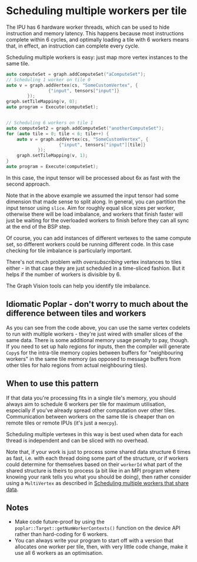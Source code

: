 # Scheduling multiple workers per tile

The IPU has 6 hardware worker threads, which can be used to hide instruction and memory 
latency. This happens because most instructions complete within 6 cycles, and
optimally loading a tile with 6 workers means that, in effect, an instruction can complete
every cycle.

Scheduling multiple workers is easy: just map more vertex instances to
the same tile.

```C++
auto computeSet = graph.addComputeSet("aComputeSet");
// Scheduling 1 worker on tile 0
auto v = graph.addVertex(cs, "SomeCustomVertex", {
                {"input", tensors["input"]}
        });
graph.setTileMapping(v, 0);
auto program = Execute(computeSet);


// Scheduling 6 workers on tile 1
auto computeSet2 = graph.addComputeSet("anotherComputeSet");
for (auto tile = 0; tile < 6; tile++) {
    auto v = graph.addVertex(cs, "SomeCustomVertex", {
                    {"input", tensors["input"][tile]}
            });
    graph.setTileMapping(v, 1);
}
auto program = Execute(computeSet);
```

In this case, the input tensor will be processed about 6x as fast
with the second approach.

Note that in the above example we assumed the input tensor had some 
dimension that made sense to split along. In general, you can
partition the input tensor using `slice`. Aim for roughly equal 
slice sizes per worker, otherwise there will be load imbalance, and
workers that finish faster will just be waiting for the overloaded workers
to finish before they can all sync at the end of the BSP step.

Of course, you can add instances of different vertexes to the same compute set,
so different workers could be running different code. In this case 
checking for tile imbalance is particularly important.

There's not much problem with *oversubscribing* vertex instances to tiles either - in that
case they are just scheduled in a time-sliced fashion. But it helps if the 
number of workers is divisible by 6.

The Graph Vision tools can help you identify tile imbalance.

## Idiomatic Poplar - don't worry to much about the difference between tiles and workers
As you can see from the code above, you can use the same vertex codelets to run
with multiple workers - they're just wired with smaller slices of the same data.
There is some additional memory usage penalty to pay, though.
If you need to set up halo regions for inputs, then the compiler will
generate `Copy`s for the intra-tile memory copies between buffers for "neighbouring workers"  in the same 
tile memory (as opposed to message buffers from other tiles for halo regions from
actual neighbouring tiles).


## When to use this pattern
If that data you're processing fits in a single tile's memory, you should always aim to schedule 6 workers per tile for maximum utilisation,
especially if you've already spread other computation over other tiles. Communication between workers
on the same tile is cheaper than on remote tiles or remote IPUs (it's just a 
`memcpy`).

Scheduling multiple vertexes in this way is best used when data for each thread
is independent and can be sliced with no overhead. 

Note that, if your work is just to process some shared data structure 6 times as fast, i.e. with each
thread doing some part of the structure, or if workers could
determine for themselves based on their `workerId` what part of the shared structure is
theirs to process (a bit like in an MPI program where knowing your rank tells you
what you should be doing), then rather consider using a `MultiVertex` as
described in [Scheduling multiple workers that share data](../scheduling-multiple-workers-that-share-data).


## Notes
* Make code future-proof by using the `poplar::Target::getNumWorkerContexts()` function on the device API
rather than hard-coding for 6 workers.
* You can always write your program to start off with a version that allocates
one worker per tile, then, with very little code change, make it use all 6 workers
as an optimisation.